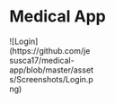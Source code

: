 # Medical App
<div style="width:150px; height:150px">
![Login](https://github.com/jesusca17/medical-app/blob/master/assets/Screenshots/Login.png)
</div>
